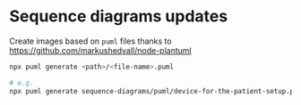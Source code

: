 # Sequence diagrams updates

Create images based on `puml` files thanks to https://github.com/markushedvall/node-plantuml

```sh
npx puml generate <path>/<file-name>.puml

# e.g.
npx puml generate sequence-diagrams/puml/device-for-the-patient-setup.puml

```
